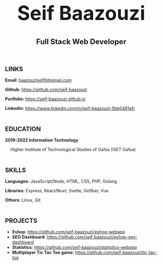 # Seif Baazouzi

## Full Stack Web Developer

<!------------------------------------------------------->
<!--------------------- LINKS --------------------------->
<!------------------------------------------------------->


### LINKS

**Email:** baazouziseif9@gmail.com

**Github:** https://github.com/seif-baazouzi  

**Portfolio:** https://seif-baazouzi.github.io

**Linkedin:** https://www.linkedin.com/in/seif-baazouzi-5bb0491a1/

<!------------------------------------------------------->
<!----------------- EDUCATION --------------------------->
<!------------------------------------------------------->

### EDUCATION

**2019-2022 Information Technology**

&emsp; Higher Institute of Technological Studies of Gafsa (ISET Gafsa)

<!------------------------------------------------------->
<!------------------ SKILLS ----------------------------->
<!------------------------------------------------------->

### SKILLS

**Languages:** JavaScript/Node, HTML, CSS, PHP, Golang

**Libraries:** Express, React/Nuxt, Svelte, Gofiber, Vue

**Others:**    Linux, Git

<!------------------------------------------------------->
<!------------------ PROJECTS ----------------------------->
<!------------------------------------------------------->

### PROJECTS

- **Eshop**: https://github.com/seif-baazouzi/eshop-webapp
- **SEO Dashboard**: https://github.com/seif-baazouzi/eshop-seo-dashboard
- **Statistics**: https://github.com/seif-baazouzi/statistics-webapp
- **Multiplayer Tic Tac Toe game**: https://github.com/seif-baazouzi/tic-tac-toe

<!------------------------------------------------------->
<!-------------------- STYLES --------------------------->
<!------------------------------------------------------->

<style>
  h1, h2 {
    text-align: center;
  }

  h1 {
    font-size: 4rem;
  }

  h2 {
    font-size: 1.5rem;
    font-weight: regular;
    margin-bottom: 4rem;
  }

  h3 {
    font-size: 1.25rem;
    font-weight: bold;
    margin: 3rem 0 1rem
  }
</style>
